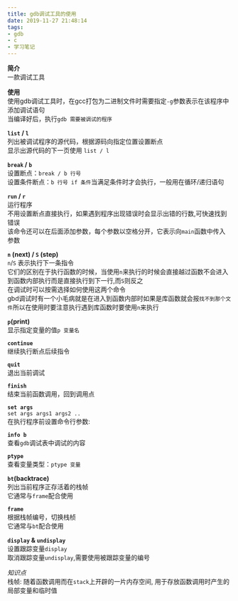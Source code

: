 ```yaml
---
title: gdb调试工具的使用
date: 2019-11-27 21:48:14
tags:
- gdb
- c
- 学习笔记
---
```


**简介**  
    一款调试工具

**使用**  
    使用gdb调试工具时，在gcc打包为二进制文件时需要指定`-g`参数表示在该程序中添加调试语句  
    当编译好后，执行`gdb 需要被调试的程序`  

**`list` / `l`**  
    列出被调试程序的源代码，根据源码向指定位置设置断点  
    显示出源代码的下一页使用 `list / l`

**`break` / `b`**  
    设置断点：`break / b 行号`  
    设置条件断点：`b 行号 if 条件`当满足条件时才会执行，一般用在循环/递归语句

**`run` / `r`**  
    运行程序  
    不用设置断点直接执行，如果遇到程序出现错误时会显示出错的行数,可快速找到错误  
    该命令还可以在后面添加参数，每个参数以空格分开，它表示向`main`函数中传入参数

**`n` (next) / `S` (step)**  
    `n`/`S` 表示执行下一条指令  
    它们的区别在于执行函数的时候，当使用`n`来执行的时候会直接越过函数不会进入到函数内部执行而是直接执行到下一行,而`S`则反之  
    在调试时可以按需选择如何使用这两个命令  
    gbd调试时有一个小毛病就是在进入到函数内部时如果是库函数就会报`找不到那个文件`所以在使用时要注意执行遇到库函数时要使用`n`来执行

**`p`(print)**  
    显示指定变量的值`p 变量名`

**`continue`**  
    继续执行断点后续指令

**`quit`**  
    退出当前调试

**`finish`**  
    结束当前函数调用，回到调用点

**`set args`**  
    `set args args1 args2 ..`  
    在执行程序前设置命令行参数:

**`info b`**  
    查看`gdb`调试表中调试的内容

**`ptype`**  
    查看变量类型：`ptype 变量`

**`bt`(backtrace)**  
    列出当前程序正存活着的栈帧  
    它通常与`frame`配合使用

**`frame`**  
    根据栈帧编号，切换栈桢  
    它通常与`bt`配合使用

**`display` & `undisplay`**  
    设置跟踪变量`display`  
    取消跟踪变量`undisplay`,需要使用被跟踪变量的编号

*知识点*  
    栈帧: 随着函数调用而在`stack`上开辟的一片内存空间, 用于存放函数调用时产生的局部变量和临时值  
